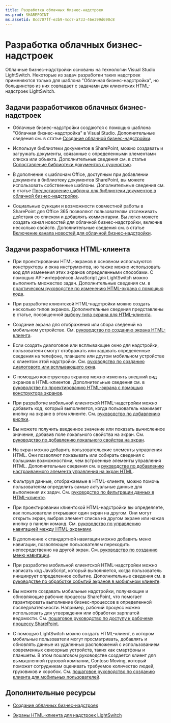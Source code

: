 ```yaml
---
title: Разработка облачных бизнес-надстроек
ms.prod: SHAREPOINT
ms.assetid: 8cd707ff-e3b9-4cc7-a733-46e399d690c8
---
```



# Разработка облачных бизнес-надстроек
 Облачные бизнес-надстройки основаны на технологии Visual Studio LightSwitch. Некоторые из задач разработки таких надстроек применяются только для шаблона "Облачная бизнес-надстройка", но большинство из них совпадает с задачами для клиентских HTML-надстроек LightSwitch.
## Задачи разработчиков облачных бизнес-надстроек


- Облачные бизнес-надстройки создаются с помощью шаблона "Облачная бизнес-надстройка" в Visual Studio. Дополнительные сведения см. в статье  [Создание облачной бизнес-надстройки](create-a-cloud-business-add-in.md).
    
  
- Используя библиотеки документов в SharePoint, можно создавать и загружать документы, связанные с определенными элементами списка или объекта. Дополнительные сведения см. в статье  [Сопоставление библиотеки документов с сущностью](associate-a-document-library-with-an-entity.md).
    
  
- В дополнение к шаблонам Office, доступным при добавлении документа в библиотеку документов SharePoint, вы можете использовать собственные шаблоны. Дополнительные сведения см. в статье  [Предоставление шаблона для библиотеки документов в облачной бизнес-надстройке](provide-a-template-for-a-document-library-in-a-cloud-business-add-in.md).
    
  
- Социальные функции и возможности совместной работы в SharePoint для Office 365 позволяют пользователям отслеживать действия со списком и добавлять комментарии. Вы легко можете создать канал новостей для облачной бизнес-надстройки, включив несколько свойств. Дополнительные сведения см. в статье  [Включение канала новостей для облачной бизнес-надстройки](enable-a-newsfeed-for-a-cloud-business-add-in.md).
    
  

## Задачи разработчика HTML-клиента


- При проектировании HTML-экранов в основном используются конструкторы и окна инструментов, но также можно использовать код для изменения этих экранов определенными способами. С помощью API-интерфейсов JavaScript для LightSwitch можно выполнить множество задач. Дополнительные сведения см. в  [практическом руководстве по изменению HTML-экрана с помощью кода](http://msdn.microsoft.com/ru-ru/library/jj733572.aspx).
    
  
- При разработке клиентской HTML-надстройки можно создать несколько типов экранов. Дополнительные сведения представлены в статье, посвященной  [выбору типа экрана для HTML-клиента](http://msdn.microsoft.com/ru-ru/library/jj713590.aspx).
    
  
- Создание экрана для отображения или сбора сведений на мобильном устройстве. См.  [руководство по созданию экрана HTML-клиента](http://msdn.microsoft.com/ru-ru/library/jj713589.aspx).
    
  
- Если создать диалоговое или всплывающее окно для надстройки, пользователи смогут отображать или задавать определенные сведения на телефоне, планшете или другом мобильном устройстве с клиентом этой надстройки. См.  [руководство по созданию диалогового или всплывающего окна](http://msdn.microsoft.com/ru-ru/library/jj713587.aspx).
    
  
- С помощью конструктора экранов можно изменять внешний вид экранов в HTML-клиентов. Дополнительные сведения см. в  [руководстве по проектированию HTML-экрана с помощью конструктора экранов](http://msdn.microsoft.com/ru-ru/library/jj733575.aspx).
    
  
- При разработке мобильной клиентской HTML-надстройки можно добавить код, который выполняется, когда пользователь нажимает кнопку на экране в этом клиенте. См.  [руководство по добавлению кнопки](http://msdn.microsoft.com/ru-ru/library/jj733573.aspx).
    
  
- Вы можете получить введенное значение или показать вычисленное значение, добавив поле локального свойства на экран. См.  [руководство по добавлению локального свойства на экран](http://msdn.microsoft.com/ru-ru/library/jj733571.aspx).
    
  
- На экран можно добавить пользовательские элементы управления HTML. Они позволяют показывать или собирать сведения с большими возможностями, чем встроенные элементы управления HTML. Дополнительные сведения см. в  [руководстве по добавлению настраиваемого элемента управления на экран HTML](http://msdn.microsoft.com/ru-ru/library/jj733569.aspx).
    
  
- Фильтруя данные, отображаемые в HTML-клиенте, можно помочь пользователям определить самые актуальные данные для выполнения их задач. См.  [руководство по фильтрации данных в HTML-клиенте](http://msdn.microsoft.com/ru-ru/library/jj733574.aspx).
    
  
- При проектировании клиентской HTML-надстройки вы определяете, как пользователи открывают один экран на другом. Они могут открыть экран, выбрав элемент списка на другом экране или нажав кнопку в панели команд. См.  [руководство по управлению навигацией между HTML-экранами](http://msdn.microsoft.com/ru-ru/library/jj733570.aspx).
    
  
- В дополнение к стандартной навигации можно добавить меню навигации, позволяющее пользователям переходить непосредственно на другой экран. См.  [руководство по созданию меню навигации](http://msdn.microsoft.com/ru-ru/library/dn546744.aspx).
    
  
- При разработке мобильной клиентской HTML-надстройки можно написать код JavaScript, который выполняется, когда пользователь инициирует определенное событие. Дополнительные сведения см. в  [руководстве по обработке событий экранов в мобильном клиенте](http://msdn.microsoft.com/ru-ru/library/jj863131.aspx).
    
  
- Вы можете создавать мобильные надстройки, получающие и обновляющие рабочие процессы SharePoint, что помогает гарантировать выполнение бизнес-процессов в определенной последовательности. Например, рабочий процесс можно использовать для утверждения или обработки зарплатой ведомости. См.  [пошаговое руководство по доступу к рабочему процессу SharePoint](http://msdn.microsoft.com/ru-ru/library/dn282437.aspx).
    
  
- С помощью LightSwitch можно создать HTML-клиент, в котором мобильные пользователи могут просматривать, добавлять и обновлять данные из удаленных расположений с использованием современных сенсорных устройств, таких как смартфоны и планшеты. В этом пошаговом руководстве создается клиент для вымышленной грузовой компании, Contoso Moving, который поможет сотрудникам оценивать требуемое количество людей, грузовиков и коробок. См.  [пошаговое руководство по созданию клиента для мобильных пользователей](http://msdn.microsoft.com/ru-ru/library/jj674624.aspx).
    
  

## Дополнительные ресурсы
<a name="bk_addresources"> </a>


-  [Создание облачных бизнес-надстроек](create-cloud-business-add-ins.md)
    
  
-  [Экраны HTML-клиента для надстроек LightSwitch](http://msdn.microsoft.com/ru-ru/library/jj674623.aspx)
    
  

